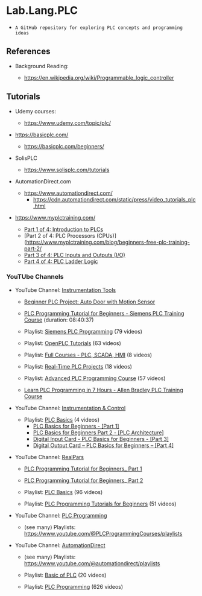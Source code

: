 
# Lab.Lang.PLC
- ```A GitHub repository for exploring PLC concepts and programming ideas```

## References


- Background Reading:

  + https://en.wikipedia.org/wiki/Programmable_logic_controller


## Tutorials 

- Udemy courses:
  + https://www.udemy.com/topic/plc/


- https://basicplc.com/
  + https://basicplc.com/beginners/


- SolisPLC 
  + https://www.solisplc.com/tutorials



- AutomationDirect.com 
  + https://www.automationdirect.com/
    * https://cdn.automationdirect.com/static/press/video_tutorials_plc.html


- https://www.myplctraining.com/
  + [Part 1 of 4: Introduction to PLCs](https://www.myplctraining.com/blog/beginners-free-plc-training-part-1)
  + [Part 2 of 4: PLC Processors (CPUs)](https://www.myplctraining.com/blog/beginners-free-plc-training-part-2/
  + [Part 3 of 4: PLC Inputs and Outputs (I/O)](https://www.myplctraining.com/blog/beginners-free-plc-training-part-3/)
  + [Part 4 of 4: PLC Ladder Logic](https://www.myplctraining.com/blog/beginners-free-plc-training-part-4/) 


### YouTUbe Channels


- YouTube Channel: [Instrumentation Tools](https://www.youtube.com/@InstrumentationTools)

  + [Beginner PLC Project: Auto Door with Motion Sensor](https://www.youtube.com/watch?v=KoADH_QrzeQ)

  + [PLC Programming Tutorial for Beginners - Siemens PLC Training Course](https://www.youtube.com/watch?v=ksQrkag-nHI) (duration: 08:40:37)

  + Playlist: [Siemens PLC Programming](https://www.youtube.com/playlist?list=PLI78ZBihrkE1KEWljC0Lg2-r4MXrABSig) (79 videos)

  + Playlist: [OpenPLC Tutorials](https://www.youtube.com/playlist?list=PLI78ZBihrkE1qJkzOeMsdTGBkY2-4p9a5) (63 videos)

  + Playlist: [Full Courses - PLC, SCADA, HMI](https://www.youtube.com/playlist?list=PLI78ZBihrkE2WdegX1oeZnXi5j1haKC2c) (8 videos)

  + Playlist: [Real-Time PLC Projects](https://www.youtube.com/playlist?list=PLI78ZBihrkE1OpJIbBsI9pCPbs0OHSN8A) (18 videos) 

  + Playlist: [Advanced PLC Programming Course](https://www.youtube.com/playlist?list=PLI78ZBihrkE3Yfix0_mF7loR25qLLImTO) (57 videos) 

  + [Learn PLC Programming in 7 Hours - Allen Bradley PLC Training Course](https://www.youtube.com/watch?v=c4cEeA6mdq0&list=PLI78ZBihrkE2WdegX1oeZnXi5j1haKC2c&index=4)



- YouTube Channel: [Instrumentation & Control](https://www.youtube.com/@InstrumentationControl) 

  + Playlist: [PLC Basics](https://www.youtube.com/playlist?list=PLhJQWRdDvAThM4S6APm6IpyfBhg1iEiHl) (4 videos)
    * [PLC Basics for Beginners - [Part 1]](https://www.youtube.com/watch?v=c4VrA0kx5zc)
    * [PLC Basics for Beginners Part 2 - [PLC Architecture]](https://www.youtube.com/watch?v=p-p2IjxGelQ&list=PLhJQWRdDvAThM4S6APm6IpyfBhg1iEiHl&index=2)
    * [Digital Input Card - PLC Basics for Beginners - [Part 3]](https://www.youtube.com/watch?v=qPEBjqW9cE8&list=PLhJQWRdDvAThM4S6APm6IpyfBhg1iEiHl&index=3)
    * [Digital Output Card – PLC Basics for Beginners – [Part 4]](https://www.youtube.com/watch?v=3Q1IoX6f3Mw&list=PLhJQWRdDvAThM4S6APm6IpyfBhg1iEiHl&index=4)



- YouTube Channel: [RealPars](https://www.youtube.com/@realpars)

  + [PLC Programming Tutorial for Beginners_ Part 1](https://www.youtube.com/watch?v=y2eWdLk0-Ho)
  + [PLC Programming Tutorial for Beginners_ Part 2](https://www.youtube.com/watch?v=nYr8Q21nG0k)
  
  + Playlist: [PLC Basics](https://www.youtube.com/playlist?list=PLln3BHg93SQ85ymy4VvtmRGxo2Stps2Iv) (96 videos) 

  + Playlist: [PLC Programming Tutorials for Beginners](https://www.youtube.com/playlist?list=PLln3BHg93SQ_Htr3cK5xQT_uL82tumfML) (51 videos)



- YouTube Channel: [PLC Programming](https://www.youtube.com/channel/UCGGBHStSD53vAfiPSSDg8fw)
  + (see many) Playlists: https://www.youtube.com/@PLCProgrammingCourses/playlists



- YouTube Channel: [AutomationDirect](https://www.youtube.com/@automationdirect/)

  + (see many) Playlists: https://www.youtube.com/@automationdirect/playlists

  + Playlist: [Basic of PLC](https://www.youtube.com/playlist?list=PLRtRKudOMmtGGZ1MMdtPDS33X3892XJgm) (20 videos) 

  + Playlist: [PLC Programming](https://www.youtube.com/playlist?list=PLRtRKudOMmtFxnyvRYuBFHJ7Q_RsAkJ0p) (626 videos)
